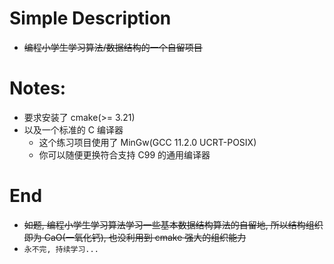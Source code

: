 # Simple Description

- ~~编程小学生学习算法/数据结构的一个自留项目~~

# Notes:

- 要求安装了 cmake(>= 3.21)
- 以及一个标准的 C 编译器
  - 这个练习项目使用了 MinGw(GCC 11.2.0 UCRT-POSIX)
  - 你可以随便更换符合支持 C99 的通用编译器

# End

- ~~如题, 编程小学生学习算法学习一些基本数据结构算法的自留地, 所以结构组织即为 CaO(一氧化钙), 也没利用到 cmake 强大的组织能力~~
- `永不完, 持续学习...`
